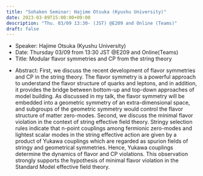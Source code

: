 ```yaml
---
title: "Sohaken Seminar: Hajime Otsuka (Kyushu University)"
date: 2023-03-09T15:00:00+09:00
description: "Thu. 03/09 13:30- (JST) @E209 and Online (Teams)"
draft: false
---
```


- Speaker:
Hajime Otsuka (Kyushu University)
- Date:
Thursday 03/09 from 13:30 JST @E209 and Online(Teams)
- Title: 
Modular flavor symmetries and CP from the string theory

<!--more-->

- Abstract:
First, we discuss the recent development of flavor symmetries and CP in the string theory.
The flavor symmetry is a powerful approach to understand the flavor structure of quarks and leptons,
and in addition, it provides the bridge between bottom-up and top-down approaches of model building.
As discussed in my talk, the flavor symmetry will be embedded into a geometric symmetry of an extra-dimensional space,
and subgroups of the geometric symmetry would control the flavor structure of matter zero-modes.
Second, we discuss the minimal flavor violation in the context of string effective field theory.
Stringy selection rules indicate that n-point couplings among fermionic zero-modes and lightest scalar modes in the string effective action are given by a product of Yukawa couplings which are regarded as spurion fields of stringy and geometrical symmetries. Hence, Yukawa couplings determine the dynamics of flavor and CP violations. This observation strongly supports the hypothesis of minimal flavor violation in the Standard Model effective field theory.  

